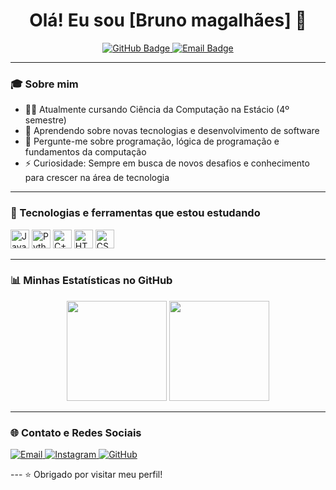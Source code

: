 <h1 align="center">Olá! Eu sou [Bruno magalhães] 👋</h1>

<p align="center">
  <a href="https://github.com/bruno-190">
    <img src="https://img.shields.io/github/followers/seu-usuario?label=Followers&style=social" alt="GitHub Badge"/>
  </a>
  <a href="mailto:brunovieira.map@gmail.com">
    <img src="https://img.shields.io/badge/Email-contato-red" alt="Email Badge"/>
  </a>
</p>

---

### 🎓 Sobre mim

- 👨‍🎓 Atualmente cursando Ciência da Computação na Estácio (4º semestre)
- 🌱 Aprendendo sobre novas tecnologias e desenvolvimento de software
- 💬 Pergunte-me sobre programação, lógica de programação e fundamentos da computação
- ⚡ Curiosidade: Sempre em busca de novos desafios e conhecimento para crescer na área de tecnologia

---

### 🧰 Tecnologias e ferramentas que estou estudando

<p>
  <img src="https://cdn.jsdelivr.net/gh/devicons/devicon/icons/java/java-original.svg" height="30" alt="Java" />
  <img src="https://cdn.jsdelivr.net/gh/devicons/devicon/icons/python/python-original.svg" height="30" alt="Python" />
  <img src="https://cdn.jsdelivr.net/gh/devicons/devicon/icons/cplusplus/cplusplus-original.svg" height="30" alt="C++" />
  <img src="https://cdn.jsdelivr.net/gh/devicons/devicon/icons/html5/html5-original.svg" height="30" alt="HTML5" />
  <img src="https://cdn.jsdelivr.net/gh/devicons/devicon/icons/css3/css3-original.svg" height="30" alt="CSS3" />
</p>

---

### 📊 Minhas Estatísticas no GitHub

<p align="center">
  <img height="160em" src="https://github-readme-stats.vercel.app/api?username=seu-usuario&show_icons=true&theme=github_dark&count_private=true" />
  <img height="160em" src="https://github-readme-stats.vercel.app/api/top-langs/?username=seu-usuario&layout=compact&theme=github_dark" />
</p>

---
### 🌐 Contato e Redes Sociais

<p>
  <a href="mailto:brunovieira.map@gmail.com" target="_blank">
    <img src="https://img.shields.io/badge/Email-D14836?style=flat&logo=gmail&logoColor=white" alt="Email" />
  </a>
  <a href="https://www.instagram.com/bruno_m_190" target="_blank">
    <img src="https://img.shields.io/badge/Instagram-E4405F?style=flat&logo=instagram&logoColor=white" alt="Instagram" />
  </a>
  <a href="https://github.com/bruno-190" target="_blank">
    <img src="https://img.shields.io/badge/GitHub-181717?style=flat&logo=github&logoColor=white" alt="GitHub" />
  </a>
</p>
---
⭐️ Obrigado por visitar meu perfil!
